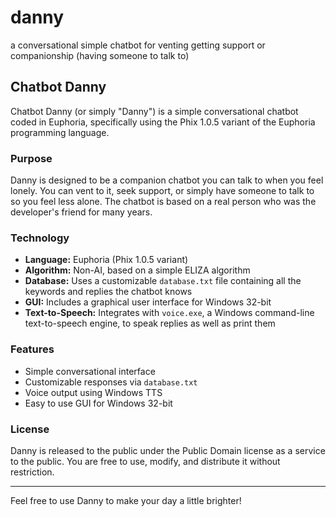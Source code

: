 # danny
a conversational simple chatbot for venting getting support or companionship (having someone to talk to)
## Chatbot Danny

Chatbot Danny (or simply "Danny") is a simple conversational chatbot coded in Euphoria, specifically using the Phix 1.0.5 variant of the Euphoria programming language.

### Purpose
Danny is designed to be a companion chatbot you can talk to when you feel lonely. You can vent to it, seek support, or simply have someone to talk to so you feel less alone. The chatbot is based on a real person who was the developer's friend for many years.

### Technology
- **Language:** Euphoria (Phix 1.0.5 variant)
- **Algorithm:** Non-AI, based on a simple ELIZA algorithm
- **Database:** Uses a customizable `database.txt` file containing all the keywords and replies the chatbot knows
- **GUI:** Includes a graphical user interface for Windows 32-bit
- **Text-to-Speech:** Integrates with `voice.exe`, a Windows command-line text-to-speech engine, to speak replies as well as print them

### Features
- Simple conversational interface
- Customizable responses via `database.txt`
- Voice output using Windows TTS
- Easy to use GUI for Windows 32-bit

### License
Danny is released to the public under the Public Domain license as a service to the public. You are free to use, modify, and distribute it without restriction.

---
Feel free to use Danny to make your day a little brighter!
